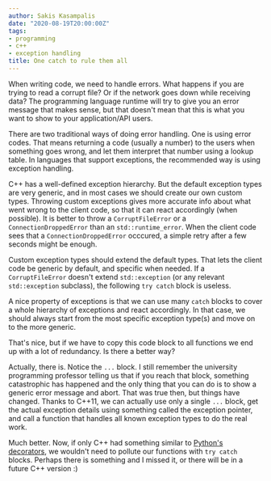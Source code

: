 ```yaml
---
author: Sakis Kasampalis
date: "2020-08-19T20:00:00Z"
tags:
- programming
- c++
- exception handling
title: One catch to rule them all
---
```


When writing code, we need to handle errors. What happens if you are trying to read a corrupt file? Or if the network goes down while receiving data? The programming language runtime will try to
give you an error message that makes sense, but that doesn't mean that this is what you want to show to your application/API users.

There are two traditional ways of doing error handling. One is using error codes. That means returning a code (usually a number) to the users when something goes wrong, and let them interpret 
that number using a lookup table. In languages that support exceptions, the recommended way is using exception handling.

C++ has a well-defined exception hierarchy. But the default exception types are very generic, and in most cases we should create our own custom types. Throwing custom exceptions gives more accurate
info about what went wrong to the client code, so that it can react accordingly (when possible). It is better to throw a `CorruptFileError` or a `ConnectionDroppedError` than an `std::runtime_error`. When the client code sees that a `ConnectionDroppedError` occcured, a simple retry after a few seconds might be enough.

Custom exception types should extend the default types. That lets the client code be generic by default, and specific when needed. If a `CorruptFileError` doesn't extend `std::exception` (or any
relevant `std::exception` subclass), the following `try catch` block is useless.

<script src="https://gist.github.com/faif/ba36bd5e84939c2ece4936b6e9cbb1be.js?file=corrupt_file_example.cpp"></script>

A nice property of exceptions is that we can use many `catch` blocks to cover a whole hierarchy of exceptions and react accordingly. In that case, we should always start from the most specific
exception type(s) and move on to the more generic.

<script src="https://gist.github.com/faif/ba36bd5e84939c2ece4936b6e9cbb1be.js?file=exception_hierarchy.cpp"></script>

That's nice, but if we have to copy this code block to all functions we end up with a lot of redundancy. Is there a better way? 

Actually, there is. Notice the `...` block. I still remember the university programming professor telling us that if you reach that block, something catastrophic has happened and the only thing 
that you can do is to show a generic error message and abort. That was true then, but things have changed. Thanks to C++11, we can actually use only a single `...` block, get the actual 
exception details using something called the exception pointer, and call a function that handles all known exception types to do the real work.

<script src="https://gist.github.com/faif/ba36bd5e84939c2ece4936b6e9cbb1be.js?file=one_catch.cpp"></script>

Much better. Now, if only C++ had something similar to [Python's decorators](https://medium.com/swlh/handling-exceptions-in-python-a-cleaner-way-using-decorators-fae22aa0abec), we wouldn't need to pollute our functions with `try catch` blocks. Perhaps there is something and I missed it, or there will be in a future C++ version :)